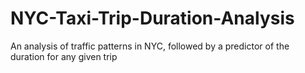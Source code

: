 # NYC-Taxi-Trip-Duration-Analysis
An analysis of traffic patterns in NYC, followed by a predictor of the duration for any given trip
